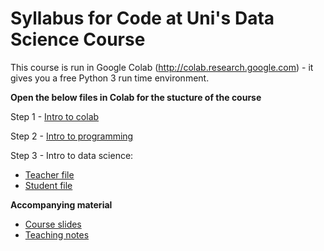 # Syllabus for Code at Uni's Data Science Course

This course is run in Google Colab (http://colab.research.google.com) - it gives you a free Python 3 run time environment. 

**Open the below files in Colab for the stucture of the course**

  Step 1 - [Intro to colab](https://drive.google.com/open?id=1YvjxGhCxHZcnitdfzJo76RUZlx8TmJwH)

  Step 2 - [Intro to programming](https://drive.google.com/open?id=1sDtAtLv0gH23KbB_cHKHYNlkeRlOQUYR)

  Step 3 - Intro to data science:
  * [Teacher file](https://drive.google.com/open?id=10KnHaqUfneSsD7Ukf_SqFDRuFL4Q_GjU)
  * [Student file](https://drive.google.com/open?id=1qYHHENPxCo8gYhSszK7OWtwsh8T1cU7z)

**Accompanying material**
- [Course slides](https://drive.google.com/open?id=1kngd6WJzIX2Xj1R1CHxWmV71wacRMegE)
- [Teaching notes](https://docs.google.com/document/d/1cojHitmRJrMf9b_wHVJDsiBoRhYAubabzo82riQ__sg/edit?usp=sharing)
